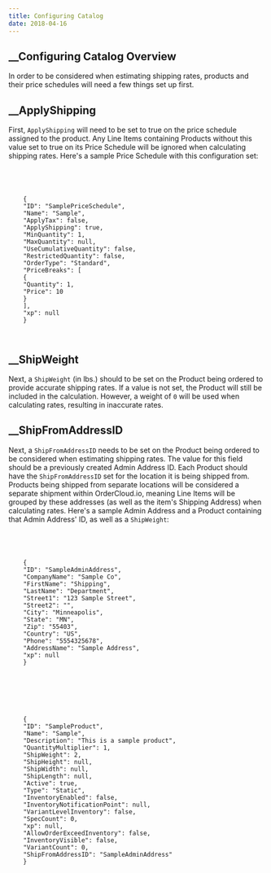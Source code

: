 ```yaml
---
title: Configuring Catalog
date: 2018-04-16
---
```







##  __Configuring Catalog Overview





In order to be considered when estimating shipping rates, products and their
price schedules will need a few things set up first.









##  __ApplyShipping





First, `ApplyShipping` will need to be set to true on the price schedule
assigned to the product. Any Line Items containing Products without this value
set to true on its Price Schedule will be ignored when calculating shipping
rates. Here's a sample Price Schedule with this configuration set:



```


    
    
    {
    "ID": "SamplePriceSchedule",
    "Name": "Sample",
    "ApplyTax": false,
    "ApplyShipping": true,
    "MinQuantity": 1,
    "MaxQuantity": null,
    "UseCumulativeQuantity": false,
    "RestrictedQuantity": false,
    "OrderType": "Standard",
    "PriceBreaks": [
    {
    "Quantity": 1,
    "Price": 10
    }
    ],
    "xp": null
    }
    
    

```









##  __ShipWeight





Next, a `ShipWeight` (in lbs.) should to be set on the Product being ordered
to provide accurate shipping rates. If a value is not set, the Product will
still be included in the calculation. However, a weight of `0` will be used
when calculating rates, resulting in inaccurate rates.









##  __ShipFromAddressID





Next, a `ShipFromAddressID` needs to be set on the Product being ordered to be
considered when estimating shipping rates. The value for this field should be
a previously created Admin Address ID. Each Product should have the
`ShipFromAddressID` set for the location it is being shipped from. Products
being shipped from separate locations will be considered a separate shipment
within OrderCloud.io, meaning Line Items will be grouped by these addresses
(as well as the item's Shipping Address) when calculating rates. Here's a
sample Admin Address and a Product containing that Admin Address' ID, as well
as a `ShipWeight`:



```


    
    
    {
    "ID": "SampleAdminAddress",
    "CompanyName": "Sample Co",
    "FirstName": "Shipping",
    "LastName": "Department",
    "Street1": "123 Sample Street",
    "Street2": "",
    "City": "Minneapolis",
    "State": "MN",
    "Zip": "55403",
    "Country": "US",
    "Phone": "5554325678",
    "AddressName": "Sample Address",
    "xp": null
    }
    
    

```



```


    
    
    {
    "ID": "SampleProduct",
    "Name": "Sample",
    "Description": "This is a sample product",
    "QuantityMultiplier": 1,
    "ShipWeight": 2,
    "ShipHeight": null,
    "ShipWidth": null,
    "ShipLength": null,
    "Active": true,
    "Type": "Static",
    "InventoryEnabled": false,
    "InventoryNotificationPoint": null,
    "VariantLevelInventory": false,
    "SpecCount": 0,
    "xp": null,
    "AllowOrderExceedInventory": false,
    "InventoryVisible": false,
    "VariantCount": 0,
    "ShipFromAddressID": "SampleAdminAddress"
    }
    
    

```





